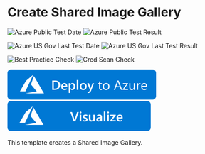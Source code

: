 # Create Shared Image Gallery

![Azure Public Test Date](https://azurequickstartsservice.blob.core.windows.net/badges/101-sig-create/PublicLastTestDate.svg)
![Azure Public Test Result](https://azurequickstartsservice.blob.core.windows.net/badges/101-sig-create/PublicDeployment.svg)

![Azure US Gov Last Test Date](https://azurequickstartsservice.blob.core.windows.net/badges/101-sig-create/FairfaxLastTestDate.svg)
![Azure US Gov Last Test Result](https://azurequickstartsservice.blob.core.windows.net/badges/101-sig-create/FairfaxDeployment.svg)

![Best Practice Check](https://azurequickstartsservice.blob.core.windows.net/badges/101-sig-create/BestPracticeResult.svg)
![Cred Scan Check](https://azurequickstartsservice.blob.core.windows.net/badges/101-sig-create/CredScanResult.svg)

[![Deploy To Azure](https://raw.githubusercontent.com/Azure/azure-quickstart-templates/master/1-CONTRIBUTION-GUIDE/images/deploytoazure.svg?sanitize=true)](https://portal.azure.com/#create/Microsoft.Template/uri/https%3A%2F%2Fraw.githubusercontent.com%2FAzure%2Fazure-quickstart-templates%2Fmaster%2F101-sig-create%2Fazuredeploy.json)  [![Visualize](https://raw.githubusercontent.com/Azure/azure-quickstart-templates/master/1-CONTRIBUTION-GUIDE/images/visualizebutton.svg?sanitize=true)](http://armviz.io/#/?load=https%3A%2F%2Fraw.githubusercontent.com%2FAzure%2Fazure-quickstart-templates%2Fmaster%2F101-sig-create%2Fazuredeploy.json)

This template creates a Shared Image Gallery.

